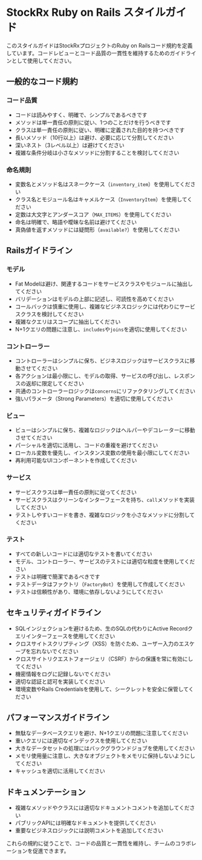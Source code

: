 # StockRx Ruby on Rails スタイルガイド

このスタイルガイドはStockRxプロジェクトのRuby on Railsコード規約を定義しています。コードレビューとコード品質の一貫性を維持するためのガイドラインとして使用してください。

## 一般的なコード規約

### コード品質

- コードは読みやすく、明確で、シンプルであるべきです
- メソッドは単一責任の原則に従い、1つのことだけを行うべきです
- クラスは単一責任の原則に従い、明確に定義された目的を持つべきです
- 長いメソッド（10行以上）は避け、必要に応じて分割してください
- 深いネスト（3レベル以上）は避けてください
- 複雑な条件分岐は小さなメソッドに分割することを検討してください

### 命名規則

- 変数名とメソッド名はスネークケース（`inventory_item`）を使用してください
- クラス名とモジュール名はキャメルケース（`InventoryItem`）を使用してください
- 定数は大文字とアンダースコア（`MAX_ITEMS`）を使用してください
- 命名は明確で、略語や曖昧な名前は避けてください
- 真偽値を返すメソッドには疑問形（`available?`）を使用してください

## Railsガイドライン

### モデル

- Fat Modelは避け、関連するコードをサービスクラスやモジュールに抽出してください
- バリデーションはモデルの上部に記述し、可読性を高めてください
- コールバックは慎重に使用し、複雑なビジネスロジックには代わりにサービスクラスを検討してください
- 複雑なクエリはスコープに抽出してください
- N+1クエリの問題に注意し、`includes`や`joins`を適切に使用してください

### コントローラー

- コントローラーはシンプルに保ち、ビジネスロジックはサービスクラスに移動させてください
- 各アクションは最小限にし、モデルの取得、サービスの呼び出し、レスポンスの返却に限定してください
- 共通のコントローラーロジックは`concerns`にリファクタリングしてください
- 強いパラメータ（Strong Parameters）を適切に使用してください

### ビュー

- ビューはシンプルに保ち、複雑なロジックはヘルパーやデコレーターに移動させてください
- パーシャルを適切に活用し、コードの重複を避けてください
- ローカル変数を優先し、インスタンス変数の使用を最小限にしてください
- 再利用可能なUIコンポーネントを作成してください

### サービス

- サービスクラスは単一責任の原則に従ってください
- サービスクラスはクリーンなインターフェースを持ち、`call`メソッドを実装してください
- テストしやすいコードを書き、複雑なロジックを小さなメソッドに分割してください

### テスト

- すべての新しいコードには適切なテストを書いてください
- モデル、コントローラー、サービスのテストには適切な粒度を使用してください
- テストは明確で簡潔であるべきです
- テストデータはファクトリ（`FactoryBot`）を使用して作成してください
- テストは信頼性があり、環境に依存しないようにしてください

## セキュリティガイドライン

- SQLインジェクションを避けるため、生のSQLの代わりにActive Recordクエリインターフェースを使用してください
- クロスサイトスクリプティング（XSS）を防ぐため、ユーザー入力のエスケープを忘れないでください
- クロスサイトリクエストフォージェリ（CSRF）からの保護を常に有効にしてください
- 機密情報をログに記録しないでください
- 適切な認証と認可を実装してください
- 環境変数やRails Credentialsを使用して、シークレットを安全に保管してください

## パフォーマンスガイドライン

- 無駄なデータベースクエリを避け、N+1クエリの問題に注意してください
- 重いクエリには適切なインデックスを使用してください
- 大きなデータセットの処理にはバックグラウンドジョブを使用してください
- メモリ使用量に注意し、大きなオブジェクトをメモリに保持しないようにしてください
- キャッシュを適切に活用してください

## ドキュメンテーション

- 複雑なメソッドやクラスには適切なドキュメントコメントを追加してください
- パブリックAPIには明確なドキュメントを提供してください
- 重要なビジネスロジックには説明コメントを追加してください

これらの規約に従うことで、コードの品質と一貫性を維持し、チームのコラボレーションを促進できます。
